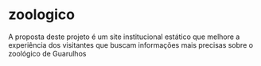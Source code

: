 # zoologico
<p>A proposta deste projeto é um site institucional estático que melhore a experiência dos visitantes que buscam informações mais precisas sobre o zoológico de Guarulhos</p>
